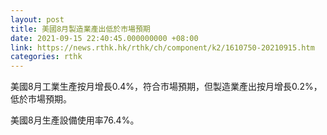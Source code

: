 ```yaml
---
layout: post
title: 美國8月製造業產出低於市場預期
date: 2021-09-15 22:40:45.000000000 +08:00
link: https://news.rthk.hk/rthk/ch/component/k2/1610750-20210915.htm
categories: rthk
---
```


美國8月工業生產按月增長0.4%，符合市場預期，但製造業產出按月增長0.2%，低於市場預期。

美國8月生產設備使用率76.4%。
